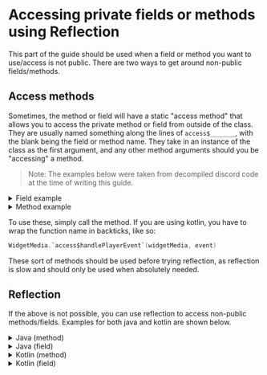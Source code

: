 # Accessing private fields or methods using Reflection

This part of the guide should be used when a field or method you want to use/access is not public. There are two ways to get around non-public fields/methods.

## Access methods

Sometimes, the method or field will have a static "access method" that allows you to access the private method or field from outside of the class. They are usually named something along the lines of `access$_______`, with the blank being the field or method name. They take in an instance of the class as the first argument, and any other method arguments should you be "accessing" a method.

> Note: The examples below were taken from decompiled discord code at the time of writing this guide.

<details>
  <summary>Field example</summary>
  <br>

  ```java
  public static final int access$getToolbarHeight$p(WidgetMedia widgetMedia) {
    return widgetMedia.toolbarHeight;
  }
  ```
  This example method allows you to get the toolbarHeight field of WidgetMedia. It takes in a `WidgetMedia` instance and returns the toolbarHight.
</details>

<details>
  <summary>Method example</summary>
  <br>

  ```java
  public static final void access$handlePlayerEvent(WidgetMedia widgetMedia, AppMediaPlayer.Event event) {
      widgetMedia.handlePlayerEvent(event);
  }
  ``` 
  This example allows you to call the handlePlayerEvent of `WidgetMedia`, which is normally private. It simply takes
  1. The instance of `WidgetMedia`
  2. The argument to pass to handlePlayerEvent

</details>

To use these, simply call the method. If you are using kotlin, you have to wrap the function name in backticks, like so:
```kt
WidgetMedia.`access$handlePlayerEvent`(widgetMedia, event)
```
These sort of methods should be used before trying reflection, as reflection is slow and should only be used when absolutely needed.

## Reflection

If the above is not possible, you can use reflection to access non-public methods/fields. Examples for both java and kotlin are shown below.

<details>
  <summary>Java (method)</summary>
  <br>

  ```java
  // Get the method
  var method = ClassName.class.getDeclaredMethod("methodName");
  // Invoke it
  // Note: if the method takes any arguments then add them after the classInstance argument.
  // Additionally, if the method is static then just pass null for the classInstance.
  var result = method.invoke(classInstance);
  ```
</details>

<details>
  <summary>Java (field)</summary>
  <br>

  ```java
  // Get the field
  var field = ClassName.class.getDeclaredField("fieldName");
  // Get value
  // Note: if the field is static then just pass null for the classInstance.
  var value = field.get(classInstance);
  ```
</details>

<details>
  <summary>Kotlin (method)</summary>
  <br>

  ```kt
  // Get the method
  val method = ClassName::class.java.getDeclaredMethod("methodName");
  // Invoke it
  // Note: if the method takes any arguments then add them after the classInstance argument.
  // Additionally, if the method is static then just pass null for the classInstance.
  val result = method.invoke(classInstance);
  ```
</details>

<details>
  <summary>Kotlin (field)</summary>
  <br>

  ```kt
  // Get the field
  val field = ClassName::class.java.getDeclaredField("fieldName");
  // Get value
  // Note: if the field is static then just pass null for the classInstance.
  val value = field.get(classInstance);
  ```
</details>
